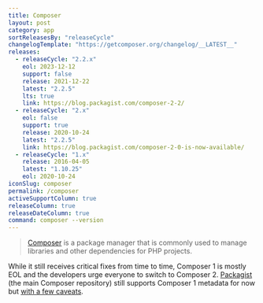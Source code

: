 ```yaml
---
title: Composer
layout: post
category: app
sortReleasesBy: "releaseCycle"
changelogTemplate: "https://getcomposer.org/changelog/__LATEST__"
releases:
  - releaseCycle: "2.2.x"
    eol: 2023-12-12
    support: false
    release: 2021-12-22
    latest: "2.2.5"
    lts: true
    link: https://blog.packagist.com/composer-2-2/
  - releaseCycle: "2.x"
    eol: false
    support: true
    release: 2020-10-24
    latest: "2.2.5"
    link: https://blog.packagist.com/composer-2-0-is-now-available/
  - releaseCycle: "1.x"
    release: 2016-04-05
    latest: "1.10.25"
    eol: 2020-10-24
iconSlug: composer
permalink: /composer
activeSupportColumn: true
releaseColumn: true
releaseDateColumn: true
command: composer --version
---
```

> [Composer](https://getcomposer.org/) is a package manager that is commonly used to manage libraries and other dependencies for PHP projects.

While it still receives critical fixes from time to time, Composer 1 is mostly EOL and the developers urge everyone to switch to Composer 2.
[Packagist](https://packagist.org/) (the main Composer repository) still supports Composer 1 metadata for now but [with a few caveats](https://blog.packagist.com/deprecating-composer-1-support/).
